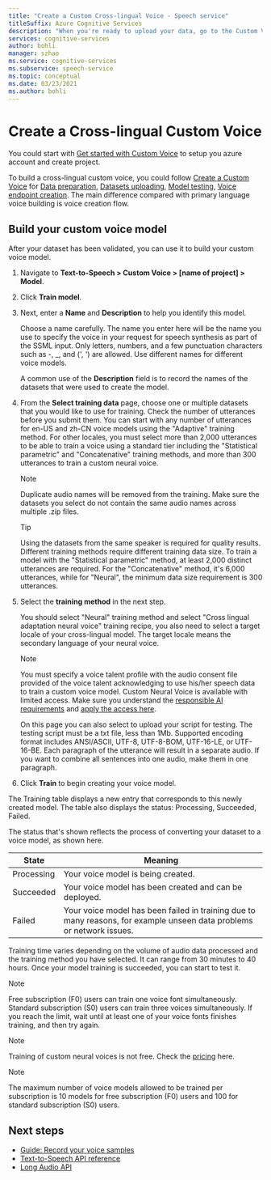 ```yaml
---
title: "Create a Custom Cross-lingual Voice - Speech service"
titleSuffix: Azure Cognitive Services
description: "When you're ready to upload your data, go to the Custom Voice portal. Create or select a Custom Voice project. The project must share the right language/locale and the gender properties as the data you intend to use for your voice training."
services: cognitive-services
author: bohli
manager: szhao
ms.service: cognitive-services
ms.subservice: speech-service
ms.topic: conceptual
ms.date: 03/23/2021
ms.author: bohli
---
```


# Create a Cross-lingual Custom Voice

You could start with [Get started with Custom Voice](how-to-custom-voice.md) to setup you azure account and create project.
 
To build a cross-lingual custom voice, you could follow [Create a Custom Voice](how-to-custom-voice-create-voice.md) for [Data preparation](how-to-custom-voice-prepare-data.md), [Datasets uploading](how-to-custom-voice-create-voice.md#upload-your-datasets), [Model testing](how-to-custom-voice-create-voice.md#test-your-voice-model), [Voice endpoint creation](how-to-custom-voice-create-voice.md#create-and-use-a-custom-voice-endpoint). The main difference compared with primary language voice building is voice creation flow.

## Build your custom voice model

After your dataset has been validated, you can use it to build your custom voice model.

1.	Navigate to **Text-to-Speech > Custom Voice > [name of project] > Model**.

2.	Click **Train model**.

3.	Next, enter a **Name** and **Description** to help you identify this model.

    Choose a name carefully. The name you enter here will be the name you use to specify the voice in your request for speech synthesis as part of the SSML input. Only letters, numbers, and a few punctuation characters such as -, \_, and (', ') are allowed. Use different names for different voice models.

    A common use of the **Description** field is to record the names of the datasets that were used to create the model.

4.	From the **Select training data** page, choose one or multiple datasets that you would like to use for training. Check the number of utterances before you submit them. You can start with any number of utterances for en-US and zh-CN voice models using the "Adaptive" training method. For other locales, you must select more than 2,000 utterances to be able to train a voice using a standard tier including the "Statistical parametric" and "Concatenative" training methods, and more than 300 utterances to train a custom neural voice. 

    > [!NOTE]
    > Duplicate audio names will be removed from the training. Make sure the datasets you select do not contain the same audio names across multiple .zip files.

    > [!TIP]
    > Using the datasets from the same speaker is required for quality results. Different training methods require different training data size. To train a model with the "Statistical parametric" method, at least 2,000 distinct utterances are required. For the "Concatenative" method, it's 6,000 utterances, while for "Neural", the minimum data size requirement is 300 utterances.

5. Select the **training method** in the next step. 

    You should select "Neural" training method and select "Cross lingual adaptation neural voice" training recipe, you also need to select a target locale of your cross-lingual model. The target locale means the secondary language of your neural voice. 

    > [!NOTE]
    > You must specify a voice talent profile with the audio consent file provided of the voice talent acknowledging to use his/her speech data to train a custom voice model. Custom Neural Voice is available with limited access. Make sure you understand the [responsible AI requirements](/legal/cognitive-services/speech-service/custom-neural-voice/limited-access-custom-neural-voice?context=%2fazure%2fcognitive-services%2fspeech-service%2fcontext%2fcontext) and [apply the access here](https://aka.ms/customneural). 

    On this page you can also select to upload your script for testing. The testing script must be a txt file, less than 1Mb. Supported encoding format includes ANSI/ASCII, UTF-8, UTF-8-BOM, UTF-16-LE, or UTF-16-BE. Each paragraph of the utterance will result in a separate audio. If you want to combine all sentences into one audio, make them in one paragraph.

6. Click **Train** to begin creating your voice model.

The Training table displays a new entry that corresponds to this newly created model. The table also displays the status: Processing, Succeeded, Failed.

The status that's shown reflects the process of converting your dataset to a voice model, as shown here.

| State | Meaning |
| ----- | ------- |
| Processing | Your voice model is being created. |
| Succeeded	| Your voice model has been created and can be deployed. |
| Failed | Your voice model has been failed in training due to many reasons, for example unseen data problems or network issues. |

Training time varies depending on the volume of audio data processed and the training method you have selected. It can range from 30 minutes to 40 hours. Once your model training is succeeded, you can start to test it. 

> [!NOTE]
> Free subscription (F0) users can train one voice font simultaneously. Standard subscription (S0) users can train three voices simultaneously. If you reach the limit, wait until at least one of your voice fonts finishes training, and then try again.

> [!NOTE]
> Training of custom neural voices is not free. Check the [pricing](https://azure.microsoft.com/pricing/details/cognitive-services/speech-services/) here. 

> [!NOTE]
> The maximum number of voice models allowed to be trained per subscription is 10 models for free subscription (F0) users and 100 for standard subscription (S0) users.

## Next steps

* [Guide: Record your voice samples](record-custom-voice-samples.md)
* [Text-to-Speech API reference](rest-text-to-speech.md)
* [Long Audio API](long-audio-api.md)